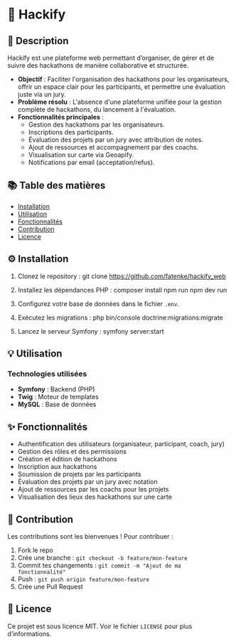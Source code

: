 # 🎯 Hackify

## 📝 Description

Hackify est une plateforme web permettant d’organiser, de gérer et de suivre des hackathons de manière collaborative et structurée.

- **Objectif** : Faciliter l'organisation des hackathons pour les organisateurs, offrir un espace clair pour les participants, et permettre une évaluation juste via un jury.
- **Problème résolu** : L'absence d'une plateforme unifiée pour la gestion complète de hackathons, du lancement à l'évaluation.
- **Fonctionnalités principales** :
  - Gestion des hackathons par les organisateurs.
  - Inscriptions des participants.
  - Évaluation des projets par un jury avec attribution de notes.
  - Ajout de ressources et accompagnement par des coachs.
  - Visualisation sur carte via Geoapify.
  - Notifications par email (acceptation/refus).

## 📚 Table des matières

- [Installation](#installation)
- [Utilisation](#utilisation)
- [Fonctionnalités](#fonctionnalités)
- [Contribution](#contribution)
- [Licence](#licence)

## ⚙️ Installation

1. Clonez le repository :
git clone https://github.com/fatenke/hackify_web
2. Installez les dépendances PHP :
composer install
npm run
npm dev run

4. Configurez votre base de données dans le fichier `.env`.

5. Exécutez les migrations :
php bin/console doctrine:migrations:migrate
5. Lancez le serveur Symfony :
symfony server:start

## 💡 Utilisation
### Technologies utilisées
- **Symfony** : Backend (PHP)
- **Twig** : Moteur de templates
- **MySQL** : Base de données

## ✨ Fonctionnalités

- Authentification des utilisateurs (organisateur, participant, coach, jury)
- Gestion des rôles et des permissions
- Création et édition de hackathons
- Inscription aux hackathons
- Soumission de projets par les participants
- Évaluation des projets par un jury avec notation
- Ajout de ressources par les coachs pour les projets
- Visualisation des lieux des hackathons sur une carte

## 🤝 Contribution

Les contributions sont les bienvenues ! Pour contribuer :

1. Fork le repo
2. Crée une branche : `git checkout -b feature/mon-feature`
3. Commit tes changements : `git commit -m "Ajout de ma fonctionnalité"`
4. Push : `git push origin feature/mon-feature`
5. Crée une Pull Request

## 📄 Licence

Ce projet est sous licence MIT. Voir le fichier `LICENSE` pour plus d’informations.
